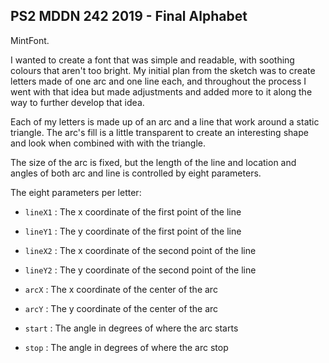 ## PS2 MDDN 242 2019 - Final Alphabet

MintFont.

I wanted to create a font that was simple and readable, with soothing colours that aren't too bright. My initial plan from the sketch was to create letters made of one arc and one line each, and throughout the process I went with that idea but made adjustments and added more to it along the way to further develop that idea.

Each of my letters is made up of an arc and a line that work around a static triangle. The arc's fill is a little transparent to create an interesting shape and look when combined with with the triangle.
 
The size of the arc is fixed, but the length of the line and location and angles of both arc and line is controlled by eight parameters.

The eight parameters per letter:

  * `lineX1` : The x coordinate of the first point of the line
  * `lineY1` : The y coordinate of the first point of the line

  * `lineX2` : The x coordinate of the second point of the line
  * `lineY2` : The y coordinate of the second point of the line

  * `arcX` : The x coordinate of the center of the arc
  * `arcY` : The y coordinate of the center of the arc

  * `start` : The angle in degrees of where the arc starts
  * `stop` : The angle in degrees of where the arc stop


